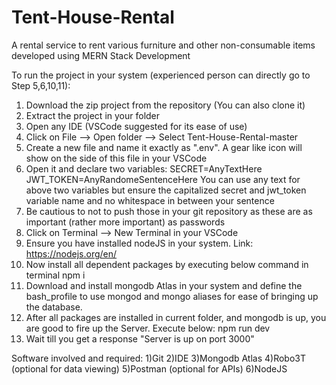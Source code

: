 # Tent-House-Rental
A rental service to rent various furniture and other non-consumable items developed using MERN Stack Development

To run the project in your system (experienced person can directly go to Step 5,6,10,11):
1) Download the zip project from the repository (You can also clone it)
2) Extract the project in your folder
3) Open any IDE (VSCode suggested for its ease of use)
4) Click on File --> Open folder --> Select Tent-House-Rental-master
5) Create a new file and name it exactly as ".env". A gear like icon will show on the side of this file in your VSCode
6) Open it and declare two variables: 
    SECRET=AnyTextHere
    JWT_TOKEN=AnyRandomeSentenceHere
You can use any text for above two variables but ensure the capitalized secret and jwt_token variable name and no whitespace in between your sentence
7) Be cautious to not to push those in your git repository as these are as important (rather more important) as passwords
8) Click on Terminal --> New Terminal in your VSCode
9) Ensure you have installed nodeJS in your system. Link: https://nodejs.org/en/
10) Now install all dependent packages by executing below command in terminal
     npm i 
11) Download and install mongodb Atlas in your system and define the bash_profile to use mongod and mongo aliases for ease of bringing up the database.
12) After all packages are installed in current folder, and mongodb is up, you are good to fire up the Server. Execute below:
    npm run dev
13) Wait till you get a response "Server is up on port 3000"

Software involved and required:
1)Git
2)IDE
3)Mongodb Atlas
4)Robo3T (optional for data viewing)
5)Postman (optional for APIs)
6)NodeJS

